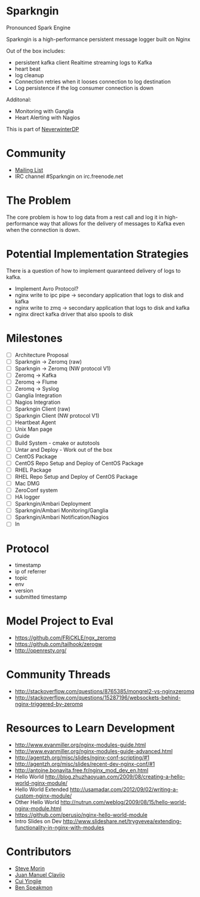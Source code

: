 Sparkngin
==========
Pronounced Spark Engine  

Sparkngin is a high-performance persistent message logger built on Nginx

Out of the box includes:
- persistent kafka client Realtime streaming logs to Kafka
- heart beat
- log cleanup
- Connection retries when it looses connection to log destination
- Log persistence if the log consumer connection is down

Additonal:
- Monitoring with Ganglia
- Heart Alerting with Nagios


This is part of [NeverwinterDP](https://github.com/DemandCube/NeverwinterDP)

Community
====
- [Mailing List](https://groups.google.com/forum/#!forum/sparkngin)
- IRC channel #Sparkngin on irc.freenode.net


The Problem
======
The core problem is how to log data from a rest call and log it in high-performance way that 
allows for the delivery of messages to Kafka even when the connection is down.

Potential Implementation Strategies
======
There is a question of how to implement quaranteed delivery of logs to kafka.  
- Implement Avro Protocol?
- nginx write to ipc pipe -> secondary application that logs to disk and kafka
- nginx write to zmq -> secondary application that logs to disk and kafka
- nginx direct kafka driver that also spools to disk


Milestones
======
- [ ] Architecture Proposal
- [ ] Sparkngin -> Zeromq (raw)
- [ ] Sparkngin -> Zeromq (NW protocol V1)
- [ ] Zeromq -> Kafka
- [ ] Zeromq -> Flume
- [ ] Zeromq -> Syslog
- [ ] Ganglia Integration
- [ ] Nagios Integration
- [ ] Sparkngin Client (raw)
- [ ] Sparkngin Client (NW protocol V1)
- [ ] Heartbeat Agent
- [ ] Unix Man page
- [ ] Guide
- [ ] Build System - cmake or autotools
- [ ] Untar and Deploy - Work out of the box
- [ ] CentOS Package
- [ ] CentOS Repo Setup and Deploy of CentOS Package
- [ ] RHEL Package
- [ ] RHEL Repo Setup and Deploy of CentOS Package
- [ ] Mac DMG
- [ ] ZeroConf system
- [ ] HA logger
- [ ] Sparkngin/Ambari Deployment
- [ ] Sparkngin/Ambari Monitoring/Ganglia
- [ ] Sparkngin/Ambari Notification/Nagios
- [ ] In

Protocol
=====
- timestamp
- ip of referrer
- topic
- env
- version
- submitted timestamp

Model Project to Eval
====
- <https://github.com/FRiCKLE/ngx_zeromq>
- <https://github.com/tailhook/zerogw>
- <http://openresty.org/>

Community Threads
====
- <http://stackoverflow.com/questions/8765385/mongrel2-vs-nginxzeromq>
- <http://stackoverflow.com/questions/15287196/websockets-behind-nginx-triggered-by-zeromq>

Resources to Learn Development
====
- <http://www.evanmiller.org/nginx-modules-guide.html>
- <http://www.evanmiller.org/nginx-modules-guide-advanced.html>
- <http://agentzh.org/misc/slides/nginx-conf-scripting/#1>
- <http://agentzh.org/misc/slides/recent-dev-nginx-conf/#1>
- <http://antoine.bonavita.free.fr/nginx_mod_dev_en.html>
- Hello World <http://blog.zhuzhaoyuan.com/2009/08/creating-a-hello-world-nginx-module/>
- Hello World Extended <http://usamadar.com/2012/09/02/writing-a-custom-nginx-module/>
- Other Hello World <http://nutrun.com/weblog/2009/08/15/hello-world-nginx-module.html>
- <https://github.com/perusio/nginx-hello-world-module>
- Intro Slides on Dev <http://www.slideshare.net/trygvevea/extending-functionality-in-nginx-with-modules>


Contributors
=====
- [Steve Morin](https://github.com/smorin)
- [Juan Manuel Clavijo](https://github.com/PROM3TH3U5)
- [Cui Yingjie](https://github.com/nihuo)
- [Ben Speakmon](https://github.com/bspeakmon)

